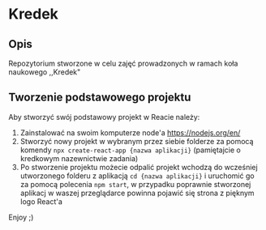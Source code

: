 # Kredek

## Opis
Repozytorium stworzone w celu zajęć prowadzonych w ramach koła naukowego ,,Kredek"

## Tworzenie podstawowego projektu 
Aby stworzyć swój podstawowy projekt w Reacie należy:
1. Zainstalować na swoim komputerze node'a https://nodejs.org/en/
2. Stworzyć nowy projekt w wybranym przez siebie folderze za pomocą komendy ```npx create-react-app {nazwa aplikacji}``` (pamiętajcie o kredkowym nazewnictwie zadania)
3. Po stworzenie projektu możecie odpalić projekt wchodzą do wcześniej utworzonego folderu z aplikacją ```cd {nazwa aplikacji}``` i uruchomić go za pomocą polecenia 
```npm start```, w przypadku poprawnie stworzonej aplikacj w waszej przeglądarce powinna pojawić się strona z pięknym logo React'a

Enjoy ;)
